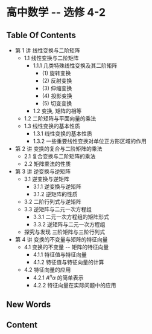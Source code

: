 # 高中数学 -- 选修 4-2


## Table Of Contents
- 第 1 讲 线性变换与二阶矩阵
    + 1.1 线性变换与二阶矩阵
        + 1.1.1 几类特殊线性变换及其二阶矩阵
            - (1) 旋转变换
            - (2) 反射变换
            - (3) 伸缩变换
            - (4) 投影变换
            - (5) 切变变换
        + 1.2 变换, 矩阵的相等
    + 1.2 二阶矩阵与平面向量的乘法
    + 1.3 线性变换的基本性质
        + 1.3.1 线性变换的基本性质
        + 1.3.2 一些重要线性变换对单位正方形区域的作用
- 第 2 讲 变换的复合与二阶矩阵的乘法
    + 2.1 复合变换与二阶矩阵的乘法
    + 2.2 矩阵乘法的性质
- 第 3 讲 逆变换与逆矩阵
    + 3.1 逆变换与逆矩阵
        - 3.1.1 逆变换与逆矩阵
        - 3.1.2 逆矩阵的性质
    + 3.2 二阶行列式与逆矩阵
    + 3.3 逆矩阵与二元一次方程组
        + 3.3.1 二元一次方程组的矩阵形式
        + 3.3.2 逆矩阵与二元一次方程组
    + 探究与发现 三阶矩阵与三阶行列式
- 第 4 讲 变换的不变量与矩阵的特征向量
    + 4.1 变换的不变量 -- 矩阵的特征向量
        - 4.1.1 特征值与特征向量
        - 4.1.2 特征值与特征向量的计算
    + 4.2 特征向量的应用
        - 4.2.1 $A^n\alpha$ 的简单表示
        - 4.2.2 特征向量在实际问题中的应用


## New Words



## Content